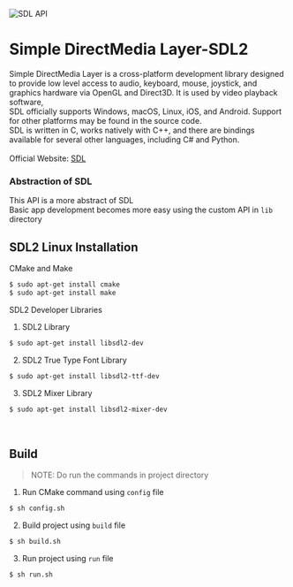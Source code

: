 ![SDL API](https://wiki.libsdl.org/static_files/logo.png)

# Simple DirectMedia Layer-SDL2

Simple DirectMedia Layer is a cross-platform development library designed to provide low level access to audio, keyboard, mouse, joystick,
and graphics hardware via OpenGL and Direct3D. It is used by video playback software,
<br>
SDL officially supports Windows, macOS, Linux, iOS, and Android. Support for other platforms may be found in the source code.
<br>
SDL is written in C, works natively with C++, and there are bindings available for several other languages, including C# and Python.
<br><br>
Official Website: [SDL](https://www.libsdl.org/)


### Abstraction of SDL
This API is a more abstract of SDL <br>
Basic app development becomes more easy using the custom API in `lib` directory
<br>

SDL2 Linux Installation
-
CMake and Make
```bash
$ sudo apt-get install cmake
$ sudo apt-get install make
```

SDL2 Developer Libraries
1. SDL2 Library
```bash
$ sudo apt-get install libsdl2-dev
```
2. SDL2 True Type Font Library
```bash
$ sudo apt-get install libsdl2-ttf-dev
```
3. SDL2 Mixer Library
```bash
$ sudo apt-get install libsdl2-mixer-dev
```
<br>

Build
-
> NOTE: Do run the commands in project directory

1. Run CMake command using `config` file
```bash
$ sh config.sh
```
2. Build project using `build` file
```bash
$ sh build.sh
```
3. Run project using `run` file
```bash
$ sh run.sh
```
